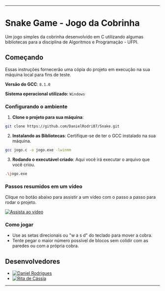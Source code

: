---

# Snake Game - Jogo da Cobrinha

Um jogo simples da cobrinha desenvolvido em C utilizando algumas bibliotecas para a disciplina de Algoritmos e Programação - UFPI.

## Começando

Essas instruções fornecerão uma cópia do projeto em execução na sua máquina local para fins de teste. 

**Versão do GCC**: `8.1.0`


**Sistema operacional utilizado:** `Windows`

### Configurando o ambiente

1. **Clone o projeto para sua máquina**: 
```bash
git clone https://github.com/DanielRodri87/Snake.git
```

2. **Instalando as Bibliotecas**: Certifique-se de ter o GCC instalado na sua máquina.

```bash
gcc jogo.c -o jogo.exe -lwinmm
```
3. **Rodando o executável criado**: Aqui você irá executar o arquivo que você criou.
```bash
.\jogo.exe
```

### Passos resumidos em um vídeo

Clique no botão abaixo para assistir a um vídeo com o passo a passo para rodar o projeto.

[![Assista ao vídeo](https://img.shields.io/badge/Assista%20ao%20v%C3%ADdeo-YouTube-red)](tutorial.mp4)

### Como jogar

- Use as setas direcionais ou "w a s d" do teclado para mover a cobra.
- Tente pegar o maior número possível de blocos sem colidir com as paredes ou com a própria cobra.

## Desenvolvedores

- [![Daniel Rodrigues](https://img.shields.io/badge/DanielRodri87-GitHub-blueviolet)](https://github.com/DanielRodri87)
- [![Rita de Cássia](https://img.shields.io/badge/ritar0drigues-GitHub-blueviolet)](https://github.com/ritar0drigues)

---